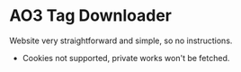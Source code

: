 # AO3 Tag Downloader

Website very straightforward and simple, so no instructions.

- Cookies not supported, private works won't be fetched.
